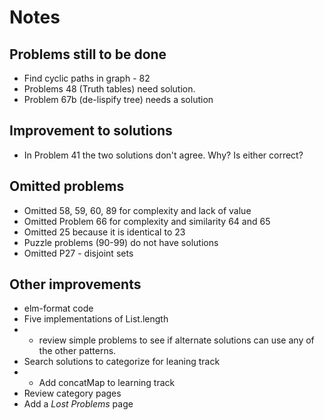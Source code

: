 # Notes 

## Problems still to be done
* Find cyclic paths in graph - 82
* Problems 48 (Truth tables) need solution.
* Problem 67b (de-lispify tree) needs a solution

## Improvement to solutions
* In Problem 41 the two solutions don't agree. Why? Is either correct?

## Omitted problems
* Omitted 58, 59, 60, 89 for complexity and lack of value
* Omitted Problem 66 for complexity and similarity 64 and 65
* Omitted 25 because it is identical to 23
* Puzzle problems (90-99) do not have solutions
* Omitted P27 - disjoint sets

## Other improvements
* elm-format code
* Five implementations of List.length
* * review simple problems to see if alternate solutions can use any of the other patterns.
* Search solutions to categorize for leaning track
* * Add concatMap to learning track
* Review category pages
* Add a *Lost Problems* page